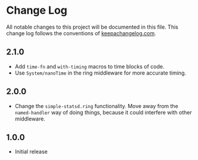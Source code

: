# Change Log
All notable changes to this project will be documented in this file. This change log follows the conventions of [keepachangelog.com](http://keepachangelog.com/).

## 2.1.0
* Add `time-fn` and `with-timing` macros to time blocks of code.
* Use `System/nanoTime` in the ring middleware for more accurate timing.

## 2.0.0
* Change the `simple-statsd.ring` functionality. Move away from the `named-handler` way of doing things, because it could interfere with other middleware.

## 1.0.0
* Initial release

